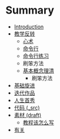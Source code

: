 # Summary

* [Introduction](README.md)
* [教学反转](0MOOC/README.md)
   * [心术](0MOOC/mind.md)
   * [命令行](0MOOC/CLI.md)
   * [命令行练习](0MOOC/CLI-ex.md)
   * 刷笨方法
   * [基本概念理清](0MOOC/concepts.md)
       * 刷笨方法
* [基础旋进](1sTry/README.md)
* [迭代作品](2nDev/README.md)
* [人生首秀](3rDemo/README.md)
* [代码 (_src)](_src/README.md)
* [素材 (draft)](draft/README.md)
   * [教程该怎么写](draft/how2tutorial.md)
* [有关](ABOUT.md)

